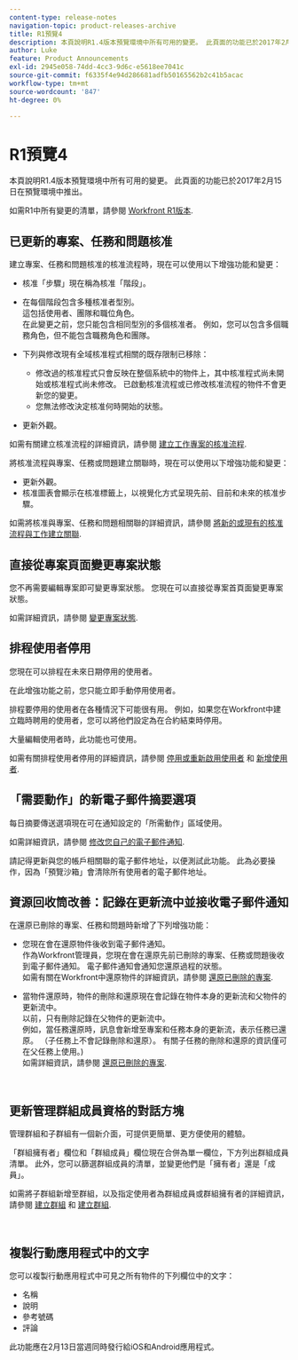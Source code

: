 ```yaml
---
content-type: release-notes
navigation-topic: product-releases-archive
title: R1預覽4
description: 本頁說明R1.4版本預覽環境中所有可用的變更。 此頁面的功能已於2017年2月15日在預覽環境中推出。
author: Luke
feature: Product Announcements
exl-id: 2945e058-74dd-4cc3-9d6c-e5618ee7041c
source-git-commit: f6335f4e94d286681adfb50165562b2c41b5acac
workflow-type: tm+mt
source-wordcount: '847'
ht-degree: 0%

---
```


# R1預覽4

本頁說明R1.4版本預覽環境中所有可用的變更。 此頁面的功能已於2017年2月15日在預覽環境中推出。

如需R1中所有變更的清單，請參閱 [Workfront R1版本](../../../../product-announcements/product-releases/quarterly-release-archive/r1-release-activity/workfront-r1-release.md).

## 已更新的專案、任務和問題核准

建立專案、任務和問題核准的核准流程時，現在可以使用以下增強功能和變更： 

* 核准「步驟」現在稱為核准「階段」。
* 在每個階段包含多種核准者型別。\
  這包括使用者、團隊和職位角色。\
  在此變更之前，您只能包含相同型別的多個核准者。 例如，您可以包含多個職務角色，但不能包含職務角色和團隊。

* 下列與修改現有全域核准程式相關的既存限制已移除：

   * 修改過的核准程式只會反映在整個系統中的物件上，其中核准程式尚未開始或核准程式尚未修改。 已啟動核准流程或已修改核准流程的物件不會更新您的變更。
   * 您無法修改決定核准何時開始的狀態。

* 更新外觀。

如需有關建立核准流程的詳細資訊，請參閱 [建立工作專案的核准流程](../../../../administration-and-setup/customize-workfront/configure-approval-milestone-processes/create-approval-processes.md).

將核准流程與專案、任務或問題建立關聯時，現在可以使用以下增強功能和變更：

* 更新外觀。
* 核准圖表會顯示在核准標籤上，以視覺化方式呈現先前、目前和未來的核准步驟。

如需將核准與專案、任務和問題相關聯的詳細資訊，請參閱 [將新的或現有的核准流程與工作建立關聯](../../../../review-and-approve-work/manage-approvals/associate-approval-with-work.md).

## 直接從專案頁面變更專案狀態

您不再需要編輯專案即可變更專案狀態。 您現在可以直接從專案首頁面變更專案狀態。

如需詳細資訊，請參閱 [變更專案狀態](../../../../manage-work/projects/manage-projects/change-project-status.md).

## 排程使用者停用

您現在可以排程在未來日期停用的使用者。

在此增強功能之前，您只能立即手動停用使用者。

排程要停用的使用者在各種情況下可能很有用。 例如，如果您在Workfront中建立臨時聘用的使用者，您可以將他們設定為在合約結束時停用。

大量編輯使用者時，此功能也可使用。 

如需有關排程使用者停用的詳細資訊，請參閱 [停用或重新啟用使用者](../../../../administration-and-setup/add-users/create-and-manage-users/deactivate-a-user.md) 和 [新增使用者](../../../../administration-and-setup/add-users/create-and-manage-users/add-users.md).

## 「需要動作」的新電子郵件摘要選項

每日摘要傳送選項現在可在通知設定的「所需動作」區域使用。

如需詳細資訊，請參閱 [修改您自己的電子郵件通知](../../../../workfront-basics/using-notifications/activate-or-deactivate-your-own-event-notifications.md).

請記得更新與您的帳戶相關聯的電子郵件地址，以便測試此功能。 此為必要操作，因為「預覽沙箱」會清除所有使用者的電子郵件地址。

## 資源回收筒改善：記錄在更新流中並接收電子郵件通知

在還原已刪除的專案、任務和問題時新增了下列增強功能：

* 您現在會在還原物件後收到電子郵件通知。\
  作為Workfront管理員，您現在會在還原先前已刪除的專案、任務或問題後收到電子郵件通知。 電子郵件通知會通知您還原過程的狀態。\
  如需有關在Workfront中還原物件的詳細資訊，請參閱 [還原已刪除的專案](../../../../administration-and-setup/manage-workfront/manage-deleted-items/restore-deleted-items.md).

* 當物件還原時，物件的刪除和還原現在會記錄在物件本身的更新流和父物件的更新流中。\
  以前，只有刪除記錄在父物件的更新流中。\
  例如，當任務還原時，訊息會新增至專案和任務本身的更新流，表示任務已還原。 （子任務上不會記錄刪除和還原）。 有關子任務的刪除和還原的資訊僅可在父任務上使用。)\
  如需詳細資訊，請參閱 [還原已刪除的專案](../../../../administration-and-setup/manage-workfront/manage-deleted-items/restore-deleted-items.md).

 

## 更新管理群組成員資格的對話方塊

管理群組和子群組有一個新介面，可提供更簡單、更方便使用的體驗。

「群組擁有者」欄位和「群組成員」欄位現在合併為單一欄位，下方列出群組成員清單。 此外，您可以篩選群組成員的清單，並變更他們是「擁有者」還是「成員」。 

如需將子群組新增至群組，以及指定使用者為群組成員或群組擁有者的詳細資訊，請參閱 [建立群組](../../../../administration-and-setup/manage-groups/create-and-manage-groups/create-a-group.md) 和 [建立群組](../../../../administration-and-setup/manage-groups/create-and-manage-groups/create-a-group.md). 

 

## 複製行動應用程式中的文字

您可以複製行動應用程式中可見之所有物件的下列欄位中的文字：

* 名稱
* 說明
* 參考號碼
* 評論

此功能應在2月13日當週同時發行給iOS和Android應用程式。
